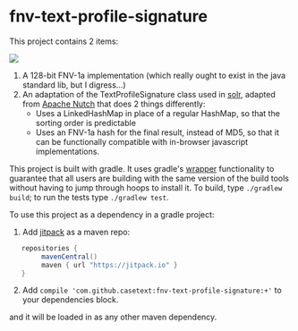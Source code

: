 # fnv-text-profile-signature
This project contains 2 items:

[![](https://jitpack.io/v/casetext/fnv-text-profile-signature.svg)](https://jitpack.io/#casetext/fnv-text-profile-signature)

1. A 128-bit FNV-1a implementation (which really ought to exist in the java standard lib, but I digress...)
2. An adaptation of the TextProfileSignature class used in [solr](http://lucene.apache.org/solr/), adapted from [Apache Nutch](http://nutch.apache.org/) that does 2 things differently:
    * Uses a LinkedHashMap in place of a regular HashMap, so that the sorting order is predictable
    * Uses an FNV-1a hash for the final result, instead of MD5, so that it can be functionally compatible with in-browser javascript implementations.

This project is built with gradle.  It uses gradle's [wrapper](https://docs.gradle.org/current/userguide/gradle_wrapper.html) functionality to guarantee that all users are building with the same version of the build tools without having to jump through hoops to install it.  To build, type `./gradlew build`; to run the tests type `./gradlew test`.

To use this project as a dependency in a gradle project:

1. Add [jitpack](https://jitpack.io/) as a maven repo:
```groovy
   repositories {
        mavenCentral()
        maven { url "https://jitpack.io" }
   }
```
2. Add `compile 'com.github.casetext:fnv-text-profile-signature:+'` to your dependencies block.

and it will be loaded in as any other maven dependency.
